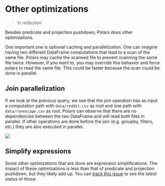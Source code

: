 # Other optimizations

> In redaction

Besides predicate and projection pushdown, Polars does other optimizations.

One important one is optional caching and parallelization. One can imagine having two
different DataFrame computations that lead to a scan of the same file. Polars may cache
the scanned file to prevent scanning the same file twice. However, if you want to, you
may override this behavior and force polars to read the same file. This could be faster
because the scan could be done in parallel.

## Join parallelization

If we look at the previous query, we see that the join operation has as input a
computation path with `data/reddit.csv` as root and one path with `data/runescape.csv`
as root. Polars can observe that there are no dependencies between the two DataFrame and
will read both files in parallel. If other operations are done before the join (e.g.
groupby, filters, etc.) they are also executed in parallel.

![](../../outputs/projection_pushdown/graph-optimized.png)

## Simplify expressions

Some other optimizations that are done are expression simplifications. The impact of
these optimizations is less than that of predicate and projection pushdown, but they
likely add up. You can
[track this issue](https://github.com/ritchie46/polars/issues/139) to see the latest
status of those.
